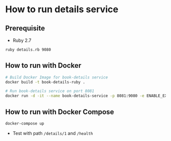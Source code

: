 # How to run details service

## Prerequisite

* Ruby 2.7

```bash
ruby details.rb 9080
```

## How to run with Docker

```bash
# Build Docker Image for book-details service
docker build -t book-details-ruby .

# Run book-details service on port 8081
docker run -d -it --name book-details-service -p 8081:9080 -e ENABLE_EXTERNAL_BOOK_SERVICE=true book-details-ruby
```
## How to run with Docker Compose

```bash
docker-compose up
```

* Test with path `/details/1` and `/health`
